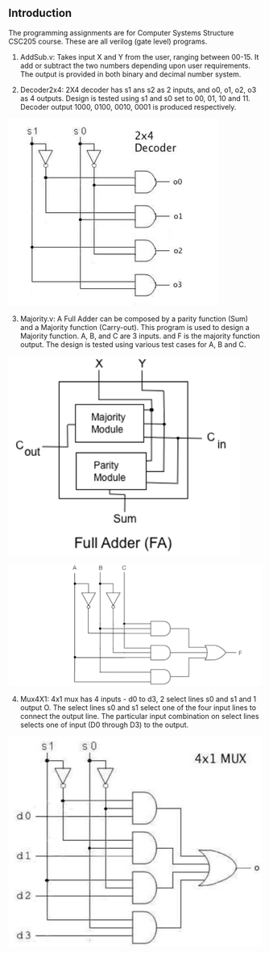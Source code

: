 ## Introduction

The programming assignments are for Computer Systems Structure CSC205 course. These are all verilog (gate level) programs. 

1. AddSub.v: Takes input X and Y from the user, ranging between 00-15. It add or subtract the two numbers depending upon user requirements. The output is provided in both binary and decimal number system. 

2. Decoder2x4: 2X4 decoder has s1 ans s2 as 2 inputs, and o0, o1, o2, o3 as 4 outputs. Design is tested using s1 and s0 set to 00, 01, 10 and 11. Decoder output 1000, 0100, 0010, 0001 is produced respectively.

![Screenshot](Dec.png)

3. Majority.v: A Full Adder can be composed by a parity function (Sum) and a Majority function (Carry-out). This program is used to design a Majority function. A, B, and C are 3 inputs. and F is the majority function output. The design is tested using various test cases for A, B and C.

![Screenshot](Maj.png)

![Screenshot](Par.png)

4. Mux4X1: 4x1 mux has 4 inputs - d0 to d3, 2 select lines s0 and s1 and 1 output O. The select lines s0 and s1 select one of the four input lines to connect the output line. The particular input combination on select lines selects one of input (D0 through D3) to the output.

![Screenshot](4*1Mux.png)
